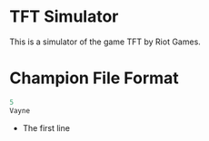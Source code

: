 # TFT Simulator
 
This is a simulator of the game TFT by Riot Games.

# Champion File Format
```c++
5
Vayne 
```
- The first line
